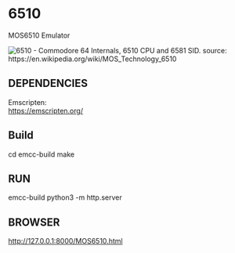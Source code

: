 # 6510
MOS6510 Emulator

![6510 - Commodore 64 Internals, 6510 CPU and 6581 SID. source: https://en.wikipedia.org/wiki/MOS_Technology_6510 ](https://upload.wikimedia.org/wikipedia/commons/2/22/MOS_Technologies_large.jpg)

DEPENDENCIES
------------
Emscripten:  
https://emscripten.org/


Build
-----
cd emcc-build
make

RUN
---
emcc-build
python3 -m http.server

BROWSER
-------
http://127.0.0.1:8000/MOS6510.html
